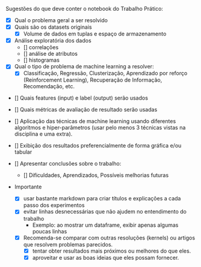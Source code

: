
Sugestões do que deve conter o notebook do Trabalho Prático:

- [x] Qual o problema geral a ser resolvido
- [x] Quais são os datasets originais
    - [x] Volume de dados em tuplas e espaço de armazenamento
- [x] Análise exploratória dos dados
    - [] correlações
    - [] análise de atributos
    - [] histogramas
- [x] Qual o tipo de problema de machine learning a resolver:
    - [x] Classificação, Regressão, Clusterização, Aprendizado por reforço (Reinforcement Learning), Recuperação de Informação, Recomendação, etc.
- [] Quais features (input) e label (output) serão usados
- [] Quais métricas de avaliação de resultado serão usadas
- [] Aplicação das técnicas de machine learning usando diferentes algoritmos e hiper-parâmetros (usar pelo menos 3 técnicas vistas na disciplina e uma extra).
- [] Exibição dos resultados preferencialmente de forma gráfica e/ou tabular
- [] Apresentar conclusões sobre o trabalho:
    - [] Dificuldades, Aprendizados, Possíveis melhorias futuras

- Importante
    - [x] usar bastante markdown para criar títulos e explicações a cada passo dos experimentos
    - [x] evitar linhas desnecessárias que não ajudem no entendimento do trabalho
       - Exemplo: ao mostrar um dataframe, exibir apenas algumas poucas linhas
    - [x] Recomenda-se comparar com outras resoluções (kernels) ou artigos que resolvem problemas parecidos.
        - [x] tentar obter resultados mais próximos ou melhores do que eles.
        - [x] aproveitar e usar as boas ideias que eles possam fornecer.